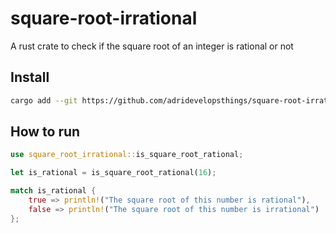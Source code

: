 # square-root-irrational
A rust crate to check if the square root of an integer is rational or not

## Install
```sh
cargo add --git https://github.com/adridevelopsthings/square-root-irrational 
```

## How to run

```rust
use square_root_irrational::is_square_root_rational;

let is_rational = is_square_root_rational(16);

match is_rational {
    true => println!("The square root of this number is rational"),
    false => println!("The square root of this number is irrational")
};
```